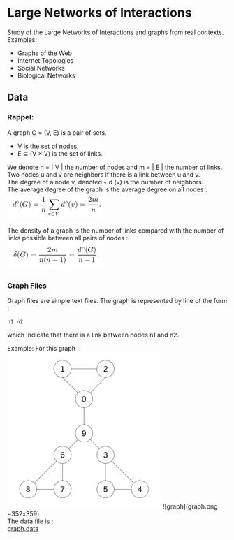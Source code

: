 # Large Networks of Interactions
Study of the Large Networks of Interactions and graphs from real contexts.  
Examples:  
- Graphs of the Web
- Internet Topologies
- Social Networks
- Biological Networks 

## Data
### Rappel:
A graph G = (V, E) is a pair of sets.  
* V is the set of nodes.
* E ⊆ (V × V) is the set of links.  

We denote n = | V | the number of nodes and m = | E | the number of links.  
Two nodes u and v are neighbors if there is a link between u and v.  
The degree of a node v, denoted ◦ d (v) is the number of neighbors.  
The average degree of the graph is the average degree on all nodes :  
![average degree](averageDegree.png)  

The density of a graph is the number of links compared with the number of links possible between all pairs of nodes :  
![density](density.png)  

### Graph Files
Graph files are simple text files. The graph is represented by line of the form :  
```
n1 n2
```
which indicate that there is a link between nodes n1 and n2.  

Example:
For this graph :  
<img src="graph.png" alt="graph"  height="359" width="352">
![graph](graph.png =352x359)  
The data file is :  
[graph.data](graph.data)  

<!--
## Stockage en mémoire
Deux façons principales de stocker un graphe en mémoire :
– matrice d’adjacence
– listes d’adjacence
Exemples. Avantages et inconvénients : temps pour savoir si un lien existe,
pour calculer le degré d’un nœud. Taille des deux représentations.
En pratique, nos graphes sont peu denses (m ∈ O(n)).  

## Distributions homogènes vs hétérogènes
En pratique, on a deux grandes familles de distributions :
– les distributions homogènes sont bien centrées autour de la moyenne
(exemple : taille des gens)
– les distributions hétérogènes ont beaucoup de petites valeurs, quelques
très grandes valeurs, et tous les comportements entre les deux (exemple :
salaires).
Les distributions hétérogènes ressemblent souvent à des lois de puissances :
y ∼ x−α
−→ droites en échelle log-log.  

Dans les distributions homogènes, la moyenne est représentative : la plupart
des valeurs sont proches de la moyenne.
Dans les distributions hétérogènes, la moyenne n’est pas représentative : la
plupart des valeurs sont au-dessous de la moyenne, et quelques unes sont très
au-dessus de la moyenne.

## Distribution des degrés
Dans les graphes issus de contextes réels, la distribution des degrés est la
plupart du temps hétérogène
−→ le degré moyen n’est pas représentatif.  
-->


